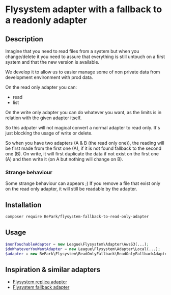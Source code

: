 # Flysystem adapter with a fallback to a readonly adapter


## Description

Imagine that you need to read files from a system but when you change/delete it
you need to assure that everything is still untouch on a first system and that the new version is available.

We develop it to allow us to easier manage some of non private data from development environment with prod data.

On the read only adapter you can:
* read
* list

On the write only adapter you can do whatever you want, as the limits is in relation with the given adapter itself.

So this adpater will not magical convert a normal adapter to read only. It's just blocking the usage of write or delete.

So when you have two adapters (A & B (the read only one)), the reading will be first made from the first one (A),
if it is not found fallback to the second one (B). On write, it will first duplicate the data if not exist on the first one (A)
and then write it (on A but nothing will change on B).

### Strange behaviour

Some strange behaviour can appears ;) If you remove a file that exist only on the read only adapter, it will still be readable by
the adapter.

## Installation

```bash
composer require BePark/flysystem-fallback-to-read-only-adapter
```

## Usage

```php
$nonTouchableAdapter = new League\Flysystem\Adapter\AwsS3(...);
$doWhateverYouWantAdapter = new League\Flysystem\Adapter\Local(...);
$adapter = new BePark\Flysystem\ReadOnlyFallback\ReadOnlyFallbackAdapter($doWhateverYouWantAdapter, $nonTouchableAdapter);
```

## Inspiration & similar adapters

* [Flysystem replica adapter](https://github.com/Litipk/flysystem-fallback-adapter)
* [Flysystem fallback adapter](https://github.com/thephpleague/flysystem-replicate-adapter)
